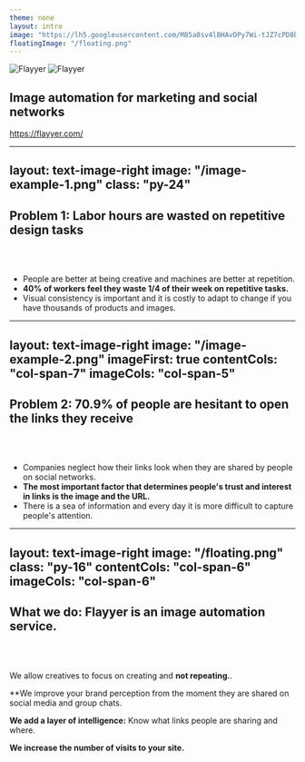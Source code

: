 ```yaml
---
theme: none
layout: intro
image: "https://lh5.googleusercontent.com/M85a8sv4lBHAvDPy7Wi-tJZ7cPD8bKtn4lyJElEjF0QPggUhcS_l0RtpaDdH1mEZsDnOy_FLeEbb99Gj2kveaN8tXhfEhTx0LrgKlY4mTBlXL4_TiluwZGasmhj026t4kDXy5u_M-VA"
floatingImage: "/floating.png"
---
```


<div class="h-full flex justify-between flex-col">
  <div>
    <div class="w-full max-w-[72%] mt-32">
      <img src="/logo.png" alt="Flayyer" class="w-[128px] dark:hidden" />
      <img src="/logo-dark.png" alt="Flayyer" class="w-[128px] mb-4 hidden dark:block" />
      <h2 class="text-[#111827] text-[30px] font-extrabold dark:text-gray-400">
        <span class="text-primary dark:text-white">Image automation</span> for marketing and social networks
      </h2>
    </div>
  </div>

  <div>
    <a href="https://flayyer.com/" target="_blank" rel="noopener noreferrer">
      https://flayyer.com/
    </a>
  </div>
</div>

---
layout: text-image-right
image: "/image-example-1.png"
class: "py-24"
---

<h2 class="text-[#111827] text-[30px] font-extrabold dark:text-gray-400">
  <span class="text-primary dark:text-white">Problem 1:</span> Labor hours are wasted on repetitive design tasks
</h2>

<br />
<br />

- People are better at being creative and machines are better at repetition.
- **40% of workers feel they waste 1/4 of their week on repetitive tasks.**
- Visual consistency is important and it is costly to adapt to change if you have thousands of products and images.

---
layout: text-image-right
image: "/image-example-2.png"
imageFirst: true
contentCols: "col-span-7"
imageCols: "col-span-5"
---

<h2 class="text-[#111827] text-[30px] font-extrabold dark:text-gray-400">
  <span class="text-primary dark:text-white">Problem 2:</span> 70.9% of people are hesitant to open the links they receive
</h2>

<br />
<br />

- Companies neglect how their links look when they are shared by people on social networks.
- **The most important factor that determines people's trust and interest in links is the image and the URL.**
- There is a sea of information and every day it is more difficult to capture people's attention.

---
layout: text-image-right
image: "/floating.png"
class: "py-16"
contentCols: "col-span-6"
imageCols: "col-span-6"
---

<h2 class="text-[#111827] text-[30px] font-extrabold dark:text-gray-400">
  <span class="text-primary dark:text-white">What we do:</span> Flayyer is an image automation service.
</h2>

<br />
<br />

We allow creatives to focus on creating and **not repeating.**.

**We improve your brand perception from the moment they are shared on social media and group chats.

**We add a layer of intelligence:** Know what links people are sharing and where.

**We increase the number of visits to your site.**
